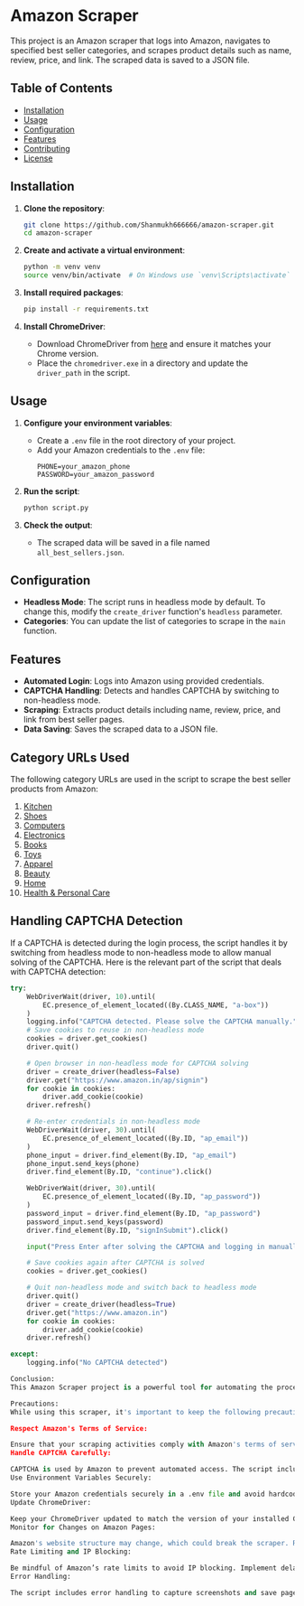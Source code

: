 # Amazon Scraper

This project is an Amazon scraper that logs into Amazon, navigates to specified best seller categories, and scrapes product details such as name, review, price, and link. The scraped data is saved to a JSON file.

## Table of Contents
- [Installation](#installation)
- [Usage](#usage)
- [Configuration](#configuration)
- [Features](#features)
- [Contributing](#contributing)
- [License](#license)

## Installation

1. **Clone the repository**:
    ```sh
    git clone https://github.com/Shanmukh666666/amazon-scraper.git
    cd amazon-scraper
    ```

2. **Create and activate a virtual environment**:
    ```sh
    python -m venv venv
    source venv/bin/activate  # On Windows use `venv\Scripts\activate`
    ```

3. **Install required packages**:
    ```sh
    pip install -r requirements.txt
    ```

4. **Install ChromeDriver**:
    - Download ChromeDriver from [here](https://sites.google.com/a/chromium.org/chromedriver/downloads) and ensure it matches your Chrome version.
    - Place the `chromedriver.exe` in a directory and update the `driver_path` in the script.

## Usage

1. **Configure your environment variables**:
    - Create a `.env` file in the root directory of your project.
    - Add your Amazon credentials to the `.env` file:
        ```env
        PHONE=your_amazon_phone
        PASSWORD=your_amazon_password
        ```

2. **Run the script**:
    ```sh
    python script.py
    ```

3. **Check the output**:
    - The scraped data will be saved in a file named `all_best_sellers.json`.

## Configuration

- **Headless Mode**: The script runs in headless mode by default. To change this, modify the `create_driver` function's `headless` parameter.
- **Categories**: You can update the list of categories to scrape in the `main` function.

## Features

- **Automated Login**: Logs into Amazon using provided credentials.
- **CAPTCHA Handling**: Detects and handles CAPTCHA by switching to non-headless mode.
- **Scraping**: Extracts product details including name, review, price, and link from best seller pages.
- **Data Saving**: Saves the scraped data to a JSON file.

## Category URLs Used

The following category URLs are used in the script to scrape the best seller products from Amazon:

1. [Kitchen](https://www.amazon.in/gp/bestsellers/kitchen/ref=zg_bs_nav_kitchen_0)
2. [Shoes](https://www.amazon.in/gp/bestsellers/shoes/ref=zg_bs_nav_shoes_0)
3. [Computers](https://www.amazon.in/gp/bestsellers/computers/ref=zg_bs_nav_computers_0)
4. [Electronics](https://www.amazon.in/gp/bestsellers/electronics/ref=zg_bs_nav_electronics_0)
5. [Books](https://www.amazon.in/gp/bestsellers/books/ref=zg_bs_nav_books_0)
6. [Toys](https://www.amazon.in/gp/bestsellers/toys/ref=zg_bs_nav_toys_0)
7. [Apparel](https://www.amazon.in/gp/bestsellers/apparel/ref=zg_bs_nav_apparel_0)
8. [Beauty](https://www.amazon.in/gp/bestsellers/beauty/ref=zg_bs_nav_beauty_0)
9. [Home](https://www.amazon.in/gp/bestsellers/home/ref=zg_bs_nav_home_0)
10. [Health & Personal Care](https://www.amazon.in/gp/bestsellers/hpc/ref=zg_bs_nav_hpc_0)

## Handling CAPTCHA Detection

If a CAPTCHA is detected during the login process, the script handles it by switching from headless mode to non-headless mode to allow manual solving of the CAPTCHA. Here is the relevant part of the script that deals with CAPTCHA detection:

```python
try:
    WebDriverWait(driver, 10).until(
        EC.presence_of_element_located((By.CLASS_NAME, "a-box"))
    )
    logging.info("CAPTCHA detected. Please solve the CAPTCHA manually.")
    # Save cookies to reuse in non-headless mode
    cookies = driver.get_cookies()
    driver.quit()

    # Open browser in non-headless mode for CAPTCHA solving
    driver = create_driver(headless=False)
    driver.get("https://www.amazon.in/ap/signin")
    for cookie in cookies:
        driver.add_cookie(cookie)
    driver.refresh()

    # Re-enter credentials in non-headless mode
    WebDriverWait(driver, 30).until(
        EC.presence_of_element_located((By.ID, "ap_email"))
    )
    phone_input = driver.find_element(By.ID, "ap_email")
    phone_input.send_keys(phone)
    driver.find_element(By.ID, "continue").click()

    WebDriverWait(driver, 30).until(
        EC.presence_of_element_located((By.ID, "ap_password"))
    )
    password_input = driver.find_element(By.ID, "ap_password")
    password_input.send_keys(password)
    driver.find_element(By.ID, "signInSubmit").click()

    input("Press Enter after solving the CAPTCHA and logging in manually...")

    # Save cookies again after CAPTCHA is solved
    cookies = driver.get_cookies()

    # Quit non-headless mode and switch back to headless mode
    driver.quit()
    driver = create_driver(headless=True)
    driver.get("https://www.amazon.in")
    for cookie in cookies:
        driver.add_cookie(cookie)
    driver.refresh()

except:
    logging.info("No CAPTCHA detected")

Conclusion:
This Amazon Scraper project is a powerful tool for automating the process of logging into Amazon, navigating to best seller categories, and scraping product details. By leveraging Selenium for web automation and BeautifulSoup for HTML parsing, the script provides a seamless way to collect valuable product information. The scraped data is organized and saved in a JSON file, making it easy to analyze or use for further processing.

Precautions:
While using this scraper, it's important to keep the following precautions in mind:

Respect Amazon's Terms of Service:

Ensure that your scraping activities comply with Amazon's terms of service. Excessive scraping or violating their policies could lead to your account being banned.
Handle CAPTCHA Carefully:

CAPTCHA is used by Amazon to prevent automated access. The script includes a mechanism to detect and handle CAPTCHA by switching to non-headless mode, but manual intervention is required to solve it. Be prepared to handle this step.
Use Environment Variables Securely:

Store your Amazon credentials securely in a .env file and avoid hardcoding sensitive information directly in the script. Ensure that the .env file is not shared or uploaded to version control systems.
Update ChromeDriver:

Keep your ChromeDriver updated to match the version of your installed Chrome browser. This helps in avoiding compatibility issues.
Monitor for Changes on Amazon Pages:

Amazon's website structure may change, which could break the scraper. Regularly monitor the script's performance and update the selectors as needed.
Rate Limiting and IP Blocking:

Be mindful of Amazon’s rate limits to avoid IP blocking. Implement delays between requests if necessary, and consider using proxies to distribute the load.
Error Handling:

The script includes error handling to capture screenshots and save page sources when issues occur. Review these logs to debug and improve the scraper.
